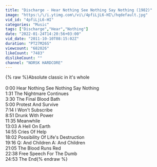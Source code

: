 ```yaml
---
title: "Discharge - Hear Nothing See Nothing Say Nothing (1982)"
image: "https:\/\/i.ytimg.com\/vi\/4pfiLjL6-HI\/hqdefault.jpg"
vid_id: "4pfiLjL6-HI"
categories: "Music"
tags: ["Discharge","Hear","Nothing"]
date: "2022-01-24T14:20:56+03:00"
vid_date: "2011-10-10T08:15:02Z"
duration: "PT27M26S"
viewcount: "682026"
likeCount: "7483"
dislikeCount: ""
channel: "NORSK HARDCORE"
---
```

{% raw %}Absolute classic in it's whole<br /><br />0:00 Hear Nothing See Nothing Say Nothing<br />1:31 The Nightmare Continues<br />3:30 The Final Blood Bath<br />5:00 Protest And Survive<br />7:14 I Won't Subscribe<br />8:51 Drunk With Power<br />11:35 Meanwhile<br />13:03 A Hell On Earth<br />14:55 Cries Of Help<br />18:02 Possibility Of Life's Destruction<br />19:16 Q: And Children A: And Children<br />21:05 The Blood Runs Red<br />22:38 Free Speech For The Dumb<br />24:53 The End{% endraw %}
